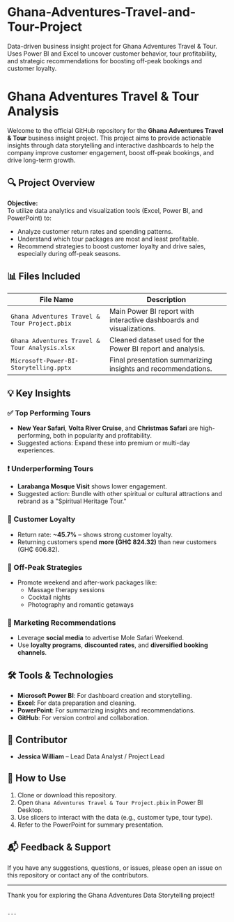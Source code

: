 # Ghana-Adventures-Travel-and-Tour-Project
Data-driven business insight project for Ghana Adventures Travel &amp; Tour. Uses Power BI and Excel to uncover customer behavior, tour profitability, and strategic recommendations for boosting off-peak bookings and customer loyalty.


# Ghana Adventures Travel & Tour Analysis

Welcome to the official GitHub repository for the **Ghana Adventures Travel & Tour** business insight project. This project aims to provide actionable insights through data storytelling and interactive dashboards to help the company improve customer engagement, boost off-peak bookings, and drive long-term growth.

## 🔍 Project Overview

**Objective:**  
To utilize data analytics and visualization tools (Excel, Power BI, and PowerPoint) to:
- Analyze customer return rates and spending patterns.
- Understand which tour packages are most and least profitable.
- Recommend strategies to boost customer loyalty and drive sales, especially during off-peak seasons.

## 📊 Files Included

| File Name | Description |
|-----------|-------------|
| `Ghana Adventures Travel & Tour Project.pbix` | Main Power BI report with interactive dashboards and visualizations. |
| `Ghana Adventures Travel & Tour Analysis.xlsx` | Cleaned dataset used for the Power BI report and analysis. |
| `Microsoft-Power-BI-Storytelling.pptx` | Final presentation summarizing insights and recommendations. |

## 💡 Key Insights

### ✅ Top Performing Tours
- **New Year Safari**, **Volta River Cruise**, and **Christmas Safari** are high-performing, both in popularity and profitability.
- Suggested actions: Expand these into premium or multi-day experiences.

### ❗ Underperforming Tours
- **Larabanga Mosque Visit** shows lower engagement.
- Suggested action: Bundle with other spiritual or cultural attractions and rebrand as a "Spiritual Heritage Tour."

### 👥 Customer Loyalty
- Return rate: **~45.7%** – shows strong customer loyalty.
- Returning customers spend **more (GH₵ 824.32)** than new customers (GH₵ 606.82).

### 📅 Off-Peak Strategies
- Promote weekend and after-work packages like:
  - Massage therapy sessions
  - Cocktail nights
  - Photography and romantic getaways

### 📱 Marketing Recommendations
- Leverage **social media** to advertise Mole Safari Weekend.
- Use **loyalty programs**, **discounted rates**, and **diversified booking channels**.

## 🛠️ Tools & Technologies

- **Microsoft Power BI**: For dashboard creation and storytelling.
- **Excel**: For data preparation and cleaning.
- **PowerPoint**: For summarizing insights and recommendations.
- **GitHub**: For version control and collaboration.

## 👤 Contributor

- **Jessica William** – Lead Data Analyst / Project Lead  

## 🚀 How to Use

1. Clone or download this repository.
2. Open `Ghana Adventures Travel & Tour Project.pbix` in Power BI Desktop.
3. Use slicers to interact with the data (e.g., customer type, tour type).
4. Refer to the PowerPoint for summary presentation.

## 📬 Feedback & Support

If you have any suggestions, questions, or issues, please open an issue on this repository or contact any of the contributors.

---

Thank you for exploring the Ghana Adventures Data Storytelling project!
```

---
